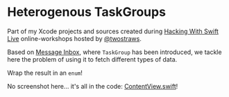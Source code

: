 # Heterogenous TaskGroups

Part of my Xcode projects and sources created during [Hacking With Swift Live](http://hackingwithswift.com/live) online-workshops hosted by [@twostraws](https://github.com/twostraws).

Based on [Message Inbox](../Concurrency-Message-Inbox), where `TaskGroup` has been introduced, we tackle here the problem of using it to fetch different types of data.

Wrap the result in an `enum`!

No screenshot here... it's all in the code: [ContentView.swift](HeteroTaskGroups/ContentView.swift)!

